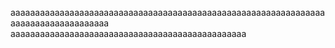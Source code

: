 aaaaaaaaaaaaaaaaaaaaaaaaaaaaaaaaaaaaaaaaaaaaaaaaaaaaaaaaaaaaaaaaaaaaaaaaaaaaaaaaaaaa
aaaaaaaaaaaaaaaaaaaaaaaaaaaaaaaaaaaaaaaaaaaaaaaa

